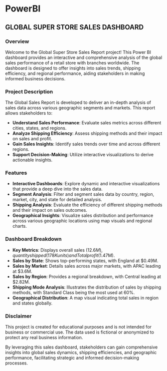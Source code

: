 # PowerBI
## 
## GLOBAL SUPER STORE SALES DASHBOARD

### Overview
Welcome to the Global Super Store Sales Report project! This Power BI dashboard provides an interactive and comprehensive analysis of the global sales performance of a retail store with branches worldwide. The dashboard is designed to offer insights into sales trends, shipping efficiency, and regional performance, aiding stakeholders in making informed business decisions.

### Project Description
The Global Sales Report is developed to deliver an in-depth analysis of sales data across various geographic segments and markets. This report allows stakeholders to:

- **Understand Sales Performance**: Evaluate sales metrics across different cities, states, and regions.
- **Analyze Shipping Efficiency**: Assess shipping methods and their impact on sales and profit.
- **Gain Sales Insights**: Identify sales trends over time and across different regions.
- **Support Decision-Making**: Utilize interactive visualizations to derive actionable insights.

### Features
- **Interactive Dashboards**: Explore dynamic and interactive visualizations that provide a deep dive into the sales data.
- **Segment Analysis**: Filter and segment sales data by country, region, market, city, and state for detailed analysis.
- **Shipping Analysis**: Evaluate the efficiency of different shipping methods and their impact on sales outcomes.
- **Geographical Insights**: Visualize sales distribution and performance across various geographic locations using map visuals and regional charts.

### Dashboard Breakdown
- **Key Metrics**: Displays overall sales ($12.6M), quantity shipped (178K units) and Total profit ($1.47M).
- **Sales by State**: Shows top-performing states, with England at $0.49M.
- **Sales by Market**: Details sales across major markets, with APAC leading at $3.6M.
- **Sales by Region**: Provides a regional breakdown, with Central leading at $2.82M.
- **Shipping Mode Analysis**: Illustrates the distribution of sales by shipping methods, with Standard Class being the most used at 60%.
- **Geographical Distribution**: A map visual indicating total sales in region and states globally.
### Disclaimer
This project is created for educational purposes and is not intended for business or commercial use. The data used is fictional or anonymized to protect any real business information.

By leveraging this sales dashboard, stakeholders can gain comprehensive insights into global sales dynamics, shipping efficiencies, and geographic performance, facilitating strategic and informed decision-making processes.
